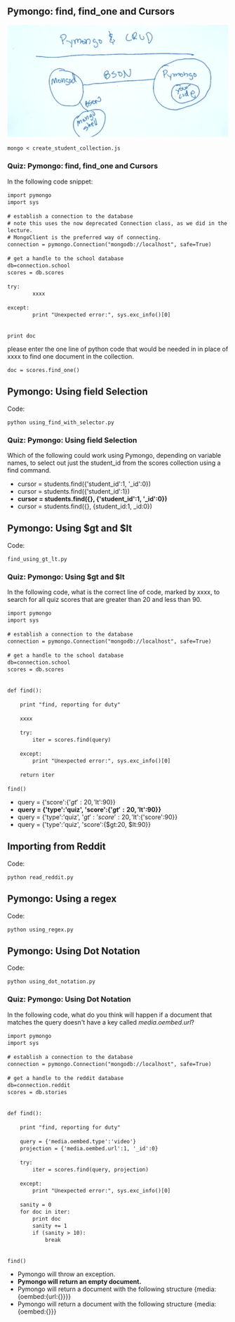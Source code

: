 ## Pymongo: find, find_one and Cursors

![](./images/find_findone_cursors.png)

    mongo < create_student_collection.js

### Quiz: Pymongo: find, find_one and Cursors

In the following code snippet:

    import pymongo
    import sys
    
    # establish a connection to the database 
    # note this uses the now deprecated Connection class, as we did in the lecture.
    # MongoClient is the preferred way of connecting.
    connection = pymongo.Connection("mongodb://localhost", safe=True)
    
    # get a handle to the school database
    db=connection.school
    scores = db.scores
         
    try:
            xxxx
            
    except:
            print "Unexpected error:", sys.exc_info()[0]
    
    
    print doc

please enter the one line of python code that would be needed in in place of xxxx to find one document in the collection.

    doc = scores.find_one()
    
## Pymongo: Using field Selection     

Code:

    python using_find_with_selector.py

### Quiz: Pymongo: Using field Selection 

Which of the following could work using Pymongo, depending on variable names, to select out just the student_id from the scores collection using a find command.

- cursor = students.find({'student_id':1, '_id':0})
- cursor = students.find({'student_id':1})
- **cursor = students.find({}, {'student_id':1, '_id':0})**
- cursor = students.find({}, {student_id:1, _id:0})

## Pymongo: Using $gt and $lt

Code:

    find_using_gt_lt.py

### Quiz: Pymongo: Using $gt and $lt

In the following code, what is the correct line of code, marked by xxxx, to search for all quiz scores that are greater than 20 and less than 90.

    import pymongo
    import sys
    
    # establish a connection to the database
    connection = pymongo.Connection("mongodb://localhost", safe=True)
    
    # get a handle to the school database
    db=connection.school
    scores = db.scores
    
    
    def find():
    
        print "find, reporting for duty"
    
        xxxx
    
        try:
            iter = scores.find(query)
    
        except:
            print "Unexpected error:", sys.exc_info()[0]
            
        return iter
    
    find()


- query = {'score':{'$gt':20, '$lt':90}}
- **query = {'type':'quiz', 'score':{'$gt':20, '$lt':90}}**
- query = {'type':'quiz', '$gt':{'score':20}, '$lt':{'score':90}}
- query = {'type':'quiz', 'score':{$gt:20, $lt:90}}

## Importing from Reddit

Code:
    
    python read_reddit.py
    
## Pymongo: Using a regex

Code:

    python using_regex.py

## Pymongo: Using Dot Notation

Code:

    python using_dot_notation.py

### Quiz: Pymongo: Using Dot Notation

In the following code, what do you think will happen if a document that matches the query doesn't have a key called *media.oembed.url*?

    import pymongo
    import sys
    
    # establish a connection to the database
    connection = pymongo.Connection("mongodb://localhost", safe=True)
    
    # get a handle to the reddit database
    db=connection.reddit
    scores = db.stories
    
    
    def find():
    
        print "find, reporting for duty"
    
        query = {'media.oembed.type':'video'}
        projection = {'media.oembed.url':1, '_id':0}
    
        try:
            iter = scores.find(query, projection)
    
        except:
            print "Unexpected error:", sys.exc_info()[0]
    
        sanity = 0
        for doc in iter:
            print doc
            sanity += 1
            if (sanity > 10):
                break
            
    
    find()



- Pymongo will throw an exception.
- **Pymongo will return an empty document.**
- Pymongo will return a document with the following structure {media:{oembed:{url:{}}}}
- Pymongo will return a document with the following structure {media:{oembed:{}}}